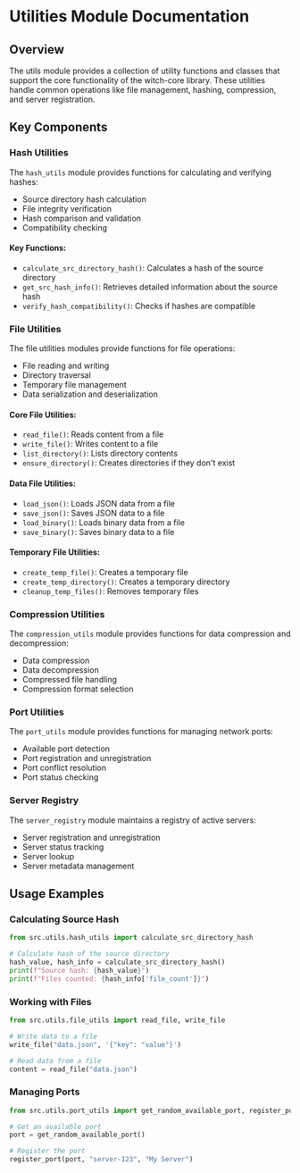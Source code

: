 # Utilities Module Documentation

## Overview

The utils module provides a collection of utility functions and classes that support the core functionality of the witch-core library. These utilities handle common operations like file management, hashing, compression, and server registration.

## Key Components

### Hash Utilities

The `hash_utils` module provides functions for calculating and verifying hashes:

- Source directory hash calculation
- File integrity verification
- Hash comparison and validation
- Compatibility checking

#### Key Functions:

- `calculate_src_directory_hash()`: Calculates a hash of the source directory
- `get_src_hash_info()`: Retrieves detailed information about the source hash
- `verify_hash_compatibility()`: Checks if hashes are compatible

### File Utilities

The file utilities modules provide functions for file operations:

- File reading and writing
- Directory traversal
- Temporary file management
- Data serialization and deserialization

#### Core File Utilities:

- `read_file()`: Reads content from a file
- `write_file()`: Writes content to a file
- `list_directory()`: Lists directory contents
- `ensure_directory()`: Creates directories if they don't exist

#### Data File Utilities:

- `load_json()`: Loads JSON data from a file
- `save_json()`: Saves JSON data to a file
- `load_binary()`: Loads binary data from a file
- `save_binary()`: Saves binary data to a file

#### Temporary File Utilities:

- `create_temp_file()`: Creates a temporary file
- `create_temp_directory()`: Creates a temporary directory
- `cleanup_temp_files()`: Removes temporary files

### Compression Utilities

The `compression_utils` module provides functions for data compression and decompression:

- Data compression
- Data decompression
- Compressed file handling
- Compression format selection

### Port Utilities

The `port_utils` module provides functions for managing network ports:

- Available port detection
- Port registration and unregistration
- Port conflict resolution
- Port status checking

### Server Registry

The `server_registry` module maintains a registry of active servers:

- Server registration and unregistration
- Server status tracking
- Server lookup
- Server metadata management

## Usage Examples

### Calculating Source Hash

```python
from src.utils.hash_utils import calculate_src_directory_hash

# Calculate hash of the source directory
hash_value, hash_info = calculate_src_directory_hash()
print(f"Source hash: {hash_value}")
print(f"Files counted: {hash_info['file_count']}")
```

### Working with Files

```python
from src.utils.file_utils import read_file, write_file

# Write data to a file
write_file("data.json", '{"key": "value"}')

# Read data from a file
content = read_file("data.json")
```

### Managing Ports

```python
from src.utils.port_utils import get_random_available_port, register_port

# Get an available port
port = get_random_available_port()

# Register the port
register_port(port, "server-123", "My Server")
```